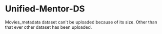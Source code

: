 # Unified-Mentor-DS

Movies_metadata dataset can't be uploaded because of its size. Other than that ever other dataset has been uploaded.
